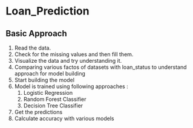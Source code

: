# Loan_Prediction

## Basic Approach

1. Read the data.
2. Check for the missing values and then fill them.
3. Visualize the data and try understanding it.
4. Comparing various factos of datasets with loan_status to understand approach for model building
5. Start building the model
6. Model is trained using following approaches :
    1. Logistic Regression
    2. Random Forest Classifier
    3. Decision Tree Classifier
7. Get the predictions
8. Calculate accuracy with various models

